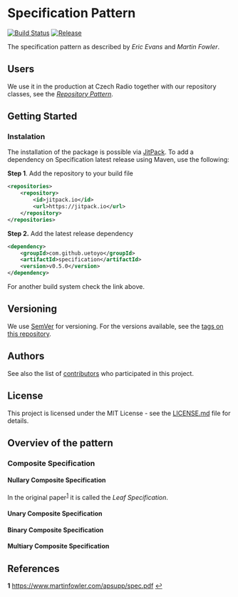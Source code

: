 # Specification Pattern

[![Build Status](https://travis-ci.org/uetoyo/spec.svg?branch=master)](https://travis-ci.org/uetoyo/spec)
[![Release](https://jitpack.io/v/uetoyo/spec.svg)](https://jitpack.io/#uetoyo/spec)

The specification pattern as described by *Eric Evans* and *Martin Fowler*.

## Users

We use it in the production at Czech Radio together with our repository classes, see the *[Repository Pattern](https://martinfowler.com/eaaCatalog/repository.html)*.

## Getting Started

### Instalation

The installation of the package is possible via [JitPack](https://jitpack.io/#uetoyo/spec). To add a dependency on Specification latest release using Maven, use the following:

**Step 1**. Add the repository to your build file

```xml
<repositories>
    <repository>
        <id>jitpack.io</id>
        <url>https://jitpack.io</url>
    </repository>
</repositories>
```

**Step 2.** Add the latest release dependency

```xml
<dependency>
    <groupId>com.github.uetoyo</groupId>
    <artifactId>specification</artifactId>
    <version>v0.5.0</version>
</dependency>

```

For another build system check the link above.

## Versioning

We use [SemVer](http://semver.org/) for versioning. For the versions available, see the [tags on this repository](https://github.com/uetoyo/spec/tags). 

## Authors

See also the list of [contributors](https://github.com/uetoyo/spec/contributors) who participated in this project.

## License

This project is licensed under the MIT License - see the [LICENSE.md](LICENSE.md) file for details.

## Overviev of the pattern

### Composite Specification

#### Nullary Composite Specification

In the original paper<sup id="a1">[1](#f1)</sup> it is called the *Leaf Specification*.

#### Unary Composite Specification

#### Binary Composite Specification

#### Multiary Composite Specification

## References

<b id="f1">1</b> https://www.martinfowler.com/apsupp/spec.pdf [↩](#a1)
